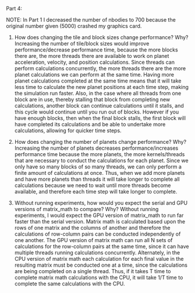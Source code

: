 Part 4:

NOTE: In Part 1 I decreased the number of nbodies to 700 because the original number given (5000) crashed my graphics card.

1) How does changing the tile and block sizes change performance? Why?
Increasing the number of tile/block sizes would improve performance/decrease performance time, because the more blocks there are, the more threads there are available to work on planet acceleration, velocity, and position calculations. Since threads can perform calculations concurrently, the more threads there are the more planet calculations we can perform at the same time. Having more planet calculations completed at the same time means that it will take less time to calculate the new planet positions at each time step, making the simulation run faster. Also, in the case where all threads from one block are in use, thereby stalling that block from completing new calculations, another block can continue calculations until it stalls, and this cycle would continue until you run out of blocks. However if you have enough blocks, then when the final block stalls, the first block will have completed its calculations and be able to undertake more calculations, allowing for quicker time steps.

2) How does changing the number of planets change performance? Why?
Increasing the number of planets decreases performance/increases performance time because the more planets, the more kernels/threads that are necessary to conduct the calculations for each planet. Since we only have so many blocks of so many threads, we can only perform a finite amount of calculations at once. Thus, when we add more planets and have more planets than threads it will take longer to complete all calculations because we need to wait until more threads become available, and therefore each time step will take longer to complete.

3) Without running experiments, how would you expect the serial and GPU versions of matrix_math to compare? Why?
Without running experiments, I would expect the GPU version of matrix_math to run far faster than the serial version. Matrix math is calculated based upon the rows of one matrix and the columns of another and therefore the calculations of row-column pairs can be conducted independently of one another. The GPU version of matrix math can run all N sets of calculations for the row-column pairs at the same time, since it can have multiple threads running calculations concurrently. Alternately, in the CPU version of matrix math each calculation for each final value in the resulting matrix must be conducted one at a time, since the calculations are being completed on a single thread. Thus, if it takes T time to complete matrix math calculations with the CPU, it will take 1/T time to complete the same calculations with the CPU.
